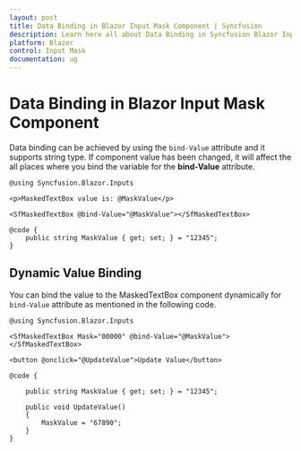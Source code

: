 ```yaml
---
layout: post
title: Data Binding in Blazor Input Mask Component | Syncfusion
description: Learn here all about Data Binding in Syncfusion Blazor Input Mask component and more.
platform: Blazor
control: Input Mask
documentation: ug
---
```


# Data Binding in Blazor Input Mask Component

Data binding can be achieved by using the `bind-Value` attribute and it supports string type. If component value has been changed, it will affect the all places where you bind the variable for the **bind-Value** attribute.

```cshtml
@using Syncfusion.Blazor.Inputs

<p>MaskedTextBox value is: @MaskValue</p>

<SfMaskedTextBox @bind-Value="@MaskValue"></SfMaskedTextBox>

@code {
    public string MaskValue { get; set; } = "12345";
}
```

## Dynamic Value Binding

You can bind the value to the MaskedTextBox component dynamically for `bind-Value`  attribute as mentioned in the following code.

```cshtml
@using Syncfusion.Blazor.Inputs

<SfMaskedTextBox Mask="00000" @bind-Value="@MaskValue"></SfMaskedTextBox>

<button @onclick="@UpdateValue">Update Value</button>

@code {

    public string MaskValue { get; set; } = "12345";

    public void UpdateValue()
    {
        MaskValue = "67890";
    }
}
```